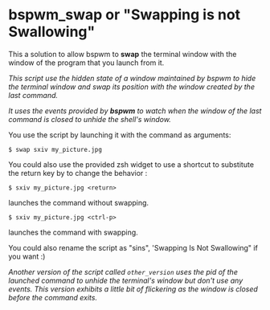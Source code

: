 # bspwm_swap or "Swapping is not Swallowing"
This a solution to allow bspwm to **swap** the terminal window with the window of the program that you launch from it.

*This script use the hidden state of a window maintained by bspwm to hide the terminal window and swap its position with the window created by the last command.*

*It uses the *events* provided by **bspwm** to watch when the window of the last command is closed to unhide the shell's window.*

You use the script by launching it with the command as arguments:
```
$ swap sxiv my_picture.jpg
```

You could also use the provided zsh widget to use a shortcut to substitute the return key by <ctrl-p> to change the behavior :
```
$ sxiv my_picture.jpg <return>
```
launches the command without swapping.
```
$ sxiv my_picture.jpg <ctrl-p>
```
launches the command with swapping.

You could also rename the script as "sins", 'Swapping Is Not Swallowing" if you want :)

*Another version of the script called ```other_version``` uses the pid of the launched command to unhide the terminal's window but don't use any events. This version exhibits a little bit of flickering as the window is closed before the command exits.*
